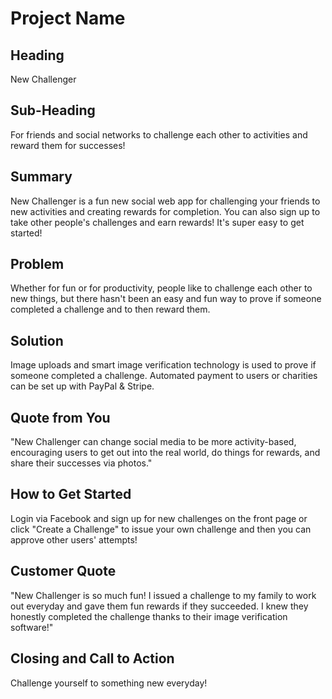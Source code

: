 # Project Name #
 
## Heading ##
New Challenger

## Sub-Heading ##
For friends and social networks to challenge each other to activities and reward them for successes! 

## Summary ##
New Challenger is a fun new social web app for challenging your friends to new activities and creating rewards for completion. You can also sign up to take other people's challenges and earn rewards! It's super easy to get started! 

## Problem ##
Whether for fun or for productivity, people like to challenge each other to new things, but there hasn't been an easy and fun way to prove if someone completed a challenge and to then reward them.

## Solution ##
Image uploads and smart image verification technology is used to prove if someone completed a challenge. Automated payment to users or charities can be set up with PayPal & Stripe. 

## Quote from You ##
"New Challenger can change social media to be more activity-based, encouraging users to get out into the real world, do things for rewards, and share their successes via photos."

## How to Get Started ##
Login via Facebook and sign up for new challenges on the front page or click "Create a Challenge" to issue your own challenge and then you can approve other users' attempts!

## Customer Quote ##
"New Challenger is so much fun! I issued a challenge to my family to work out everyday and gave them fun rewards if they succeeded. I knew they honestly completed the challenge thanks to their image verification software!"

## Closing and Call to Action ##
Challenge yourself to something new everyday!